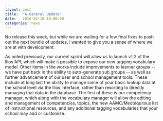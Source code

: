 ```yaml
---
layout: post
title:  "A General Update"
date:   2016-03-18 15:00:00
categories: news
---
```

No release this week, but while we are waiting for a few final fixes to push out the next bundle of updates, I wanted to give you a sense of where we are at with development:

As noted previously, our current sprint will allow us to launch v1.2 of the Ilios API, which will make it possible to expose our new tagging vocabulary model. Other items in the works include improvements to learner groups -- we have put back in the ability to auto-generate sub groups -- as well as further advancement of our user and school management tools. These include at long last the ability to manage some of your basic lookup data at the school level via the Ilios interface, rather than resorting to directly managing that data in the database. The first of these is our competency manager, which along with the vocabulary manager will allow the editing and management of competencies, topics, the new AAMC/Medbiquitous list of instructional resources, and any additional tagging vocabularies that your school may add or customize.
